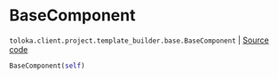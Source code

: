 # BaseComponent
`toloka.client.project.template_builder.base.BaseComponent` | [Source code](https://github.com/Toloka/toloka-kit/blob/v0.1.26/src/client/project/template_builder/base.py#L126)

```python
BaseComponent(self)
```

